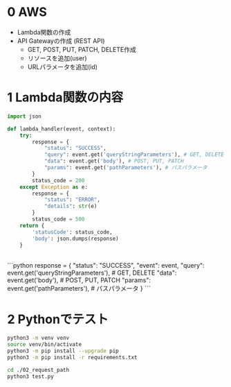 # 0 AWS

* Lambda関数の作成
* API Gatewayの作成 (REST API)
  * GET, POST, PUT, PATCH, DELETE作成
  * リソースを追加(user)
  * URLパラメータを追加(id)

# 1 Lambda関数の内容

```python
import json

def lambda_handler(event, context):
    try:
        response = {
            "status": "SUCCESS",
            "query": event.get('queryStringParameters'), # GET, DELETE
            "data": event.get('body'), # POST, PUT, PATCH
            "params": event.get('pathParameters'), # パスパラメータ
        }
        status_code = 200
    except Exception as e:
        response = {
            "status": "ERROR",
            "details": str(e)
        }
        status_code = 500
    return {
        'statusCode': status_code,
        'body': json.dumps(response)
    }
```

<br>
```python
response = {
    "status": "SUCCESS",
    "event": event,
    "query": event.get('queryStringParameters'), # GET, DELETE
    "data": event.get('body'), # POST, PUT, PATCH
    "params": event.get('pathParameters'), # パスパラメータ
    }
```

# 2 Pythonでテスト

```sh
python3 -m venv venv
source venv/bin/activate
python3 -m pip install --upgrade pip
python3 -m pip install -r requirements.txt
```

```sh
cd ./02_request_path
python3 test.py
```